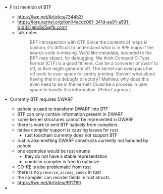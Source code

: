 * First mention of BTF
    * https://lwn.net/Articles/734453/
    * https://lore.kernel.org/lkml/4acdc081-341d-ee91-a591-b1d331a8c8d5@fb.com/
    * talk notes
        > BPF Introspection with CTF
        > Since the contents of maps is custom, it's difficult to understand
        > what is in BPF maps if the source code is missing.
        > We'd like metadata, bounded to the BPF map object, for debugging.
        > We think Compact C-Type Format (CTF) is a good fit here.
        > Can be a converter of dwarf to ctf, or llvm might generate ctf.
        > The kernel can even pass the ctf back to user-space for pretty
        > printing.
        > Steven: what about having this in a debugfs directory?
        > Mathieu: why does this even need to be in the kernel? Could be a
        > process in user space to handle this information. (PeterZ agrees.)

* Currently BTF requires DWARF
    * pahole is used to transform DWARF into BTF
    * BTF can only contain information present in DWARF
    * some kernel structures cannot be represented in DWARF
    * there is work to emit BTF natively from compilers
    * native compiler support is causing issues for rust
        * rust toolchain currently does not support BTF
    * rust is also emitting DWARF constructs currently not handled by pahole
    * one examples would be rust enums
        * they do not have a stable representation
        * combiler compiler is free to optimize
    * CO-RE is also problematic from rust
    * there is no `preserve_access_index` in rust
    * the compiler can reorder fields in rust structs
    * https://lwn.net/Articles/991719/

*
